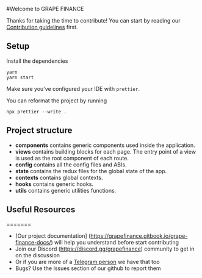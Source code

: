 
#Welcome to GRAPE FINANCE


Thanks for taking the time to contribute!
You can start by reading our [Contribution guidelines](CONTRIBUTING.md) first.

## Setup

Install the dependencies

```shell
yarn
yarn start
```

Make sure you've configured your IDE with `prettier`.

You can reformat the project by running

```shell
npx prettier --write .
```

## Project structure

- **components** contains generic components used inside the application.
- **views** contains building blocks for each page. The entry point of a view is used as the root component of each route.
- **config** contains all the config files and ABIs.
- **state** contains the redux files for the global state of the app.
- **contexts** contains global contexts.
- **hooks** contains generic hooks.
- **utils** contains generic utilities functions.

## Useful Resources

=======


- [Our project documentation] (https://grapefinance.gitbook.io/grape-finance-docs/) will help you understand before start contributing
- Join our Discord (https://discord.gg/grapefinance) community to get in on the discussion
- Or if you are more of a [Telegram person](https://t.me/GrapeDefi) we have that too
- Bugs? Use the Issues section of our github to report them
